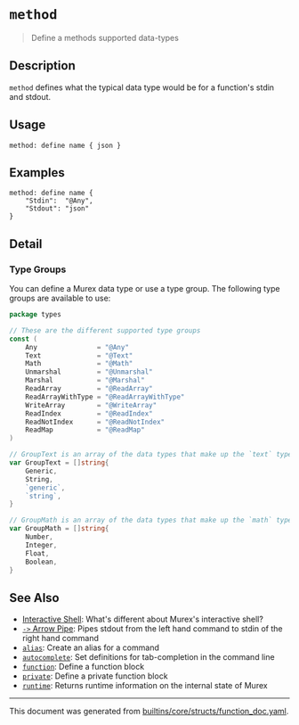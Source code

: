# `method`

> Define a methods supported data-types

## Description

`method` defines what the typical data type would be for a function's stdin
and stdout.

## Usage

```
method: define name { json }
```

## Examples

```
method: define name {
    "Stdin":  "@Any",
    "Stdout": "json"
}
```

## Detail

### Type Groups

You can define a Murex data type or use a type group. The following type
groups are available to use:

```go
package types

// These are the different supported type groups
const (
	Any               = "@Any"
	Text              = "@Text"
	Math              = "@Math"
	Unmarshal         = "@Unmarshal"
	Marshal           = "@Marshal"
	ReadArray         = "@ReadArray"
	ReadArrayWithType = "@ReadArrayWithType"
	WriteArray        = "@WriteArray"
	ReadIndex         = "@ReadIndex"
	ReadNotIndex      = "@ReadNotIndex"
	ReadMap           = "@ReadMap"
)

// GroupText is an array of the data types that make up the `text` type
var GroupText = []string{
	Generic,
	String,
	`generic`,
	`string`,
}

// GroupMath is an array of the data types that make up the `math` type
var GroupMath = []string{
	Number,
	Integer,
	Float,
	Boolean,
}
```

## See Also

* [Interactive Shell](../user-guide/interactive-shell.md):
  What's different about Murex's interactive shell?
* [`->` Arrow Pipe](../parser/pipe-arrow.md):
  Pipes stdout from the left hand command to stdin of the right hand command
* [`alias`](../commands/alias.md):
  Create an alias for a command
* [`autocomplete`](../commands/autocomplete.md):
  Set definitions for tab-completion in the command line
* [`function`](../commands/function.md):
  Define a function block
* [`private`](../commands/private.md):
  Define a private function block
* [`runtime`](../commands/runtime.md):
  Returns runtime information on the internal state of Murex

<hr/>

This document was generated from [builtins/core/structs/function_doc.yaml](https://github.com/lmorg/murex/blob/master/builtins/core/structs/function_doc.yaml).